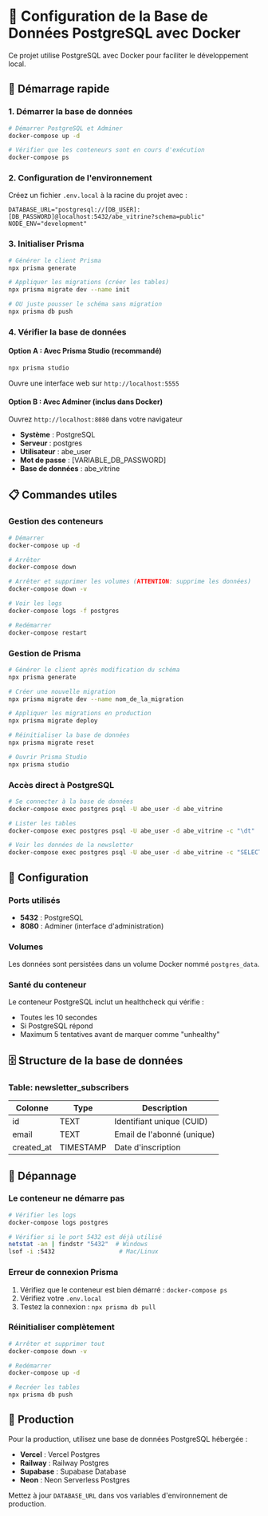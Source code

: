 # 🐳 Configuration de la Base de Données PostgreSQL avec Docker

Ce projet utilise PostgreSQL avec Docker pour faciliter le développement local.

## 🚀 Démarrage rapide

### 1. Démarrer la base de données

```bash
# Démarrer PostgreSQL et Adminer
docker-compose up -d

# Vérifier que les conteneurs sont en cours d'exécution
docker-compose ps
```

### 2. Configuration de l'environnement

Créez un fichier `.env.local` à la racine du projet avec :

```env
DATABASE_URL="postgresql://[DB_USER]:[DB_PASSWORD]@localhost:5432/abe_vitrine?schema=public"
NODE_ENV="development"
```

### 3. Initialiser Prisma

```bash
# Générer le client Prisma
npx prisma generate

# Appliquer les migrations (créer les tables)
npx prisma migrate dev --name init

# OU juste pousser le schéma sans migration
npx prisma db push
```

### 4. Vérifier la base de données

#### Option A : Avec Prisma Studio (recommandé)
```bash
npx prisma studio
```
Ouvre une interface web sur `http://localhost:5555`

#### Option B : Avec Adminer (inclus dans Docker)
Ouvrez `http://localhost:8080` dans votre navigateur
- **Système** : PostgreSQL
- **Serveur** : postgres
- **Utilisateur** : abe_user
- **Mot de passe** : [VARIABLE_DB_PASSWORD]
- **Base de données** : abe_vitrine

## 📋 Commandes utiles

### Gestion des conteneurs
```bash
# Démarrer
docker-compose up -d

# Arrêter
docker-compose down

# Arrêter et supprimer les volumes (ATTENTION: supprime les données)
docker-compose down -v

# Voir les logs
docker-compose logs -f postgres

# Redémarrer
docker-compose restart
```

### Gestion de Prisma
```bash
# Générer le client après modification du schéma
npx prisma generate

# Créer une nouvelle migration
npx prisma migrate dev --name nom_de_la_migration

# Appliquer les migrations en production
npx prisma migrate deploy

# Réinitialiser la base de données
npx prisma migrate reset

# Ouvrir Prisma Studio
npx prisma studio
```

### Accès direct à PostgreSQL
```bash
# Se connecter à la base de données
docker-compose exec postgres psql -U abe_user -d abe_vitrine

# Lister les tables
docker-compose exec postgres psql -U abe_user -d abe_vitrine -c "\dt"

# Voir les données de la newsletter
docker-compose exec postgres psql -U abe_user -d abe_vitrine -c "SELECT * FROM newsletter_subscribers;"
```

## 🔧 Configuration

### Ports utilisés
- **5432** : PostgreSQL
- **8080** : Adminer (interface d'administration)

### Volumes
Les données sont persistées dans un volume Docker nommé `postgres_data`.

### Santé du conteneur
Le conteneur PostgreSQL inclut un healthcheck qui vérifie :
- Toutes les 10 secondes
- Si PostgreSQL répond
- Maximum 5 tentatives avant de marquer comme "unhealthy"

## 🗄️ Structure de la base de données

### Table: newsletter_subscribers
| Colonne    | Type      | Description                    |
|------------|-----------|--------------------------------|
| id         | TEXT      | Identifiant unique (CUID)      |
| email      | TEXT      | Email de l'abonné (unique)     |
| created_at | TIMESTAMP | Date d'inscription             |

## 🐛 Dépannage

### Le conteneur ne démarre pas
```bash
# Vérifier les logs
docker-compose logs postgres

# Vérifier si le port 5432 est déjà utilisé
netstat -an | findstr "5432"  # Windows
lsof -i :5432                  # Mac/Linux
```

### Erreur de connexion Prisma
1. Vérifiez que le conteneur est bien démarré : `docker-compose ps`
2. Vérifiez votre `.env.local`
3. Testez la connexion : `npx prisma db pull`

### Réinitialiser complètement
```bash
# Arrêter et supprimer tout
docker-compose down -v

# Redémarrer
docker-compose up -d

# Recréer les tables
npx prisma db push
```

## 🚀 Production

Pour la production, utilisez une base de données PostgreSQL hébergée :
- **Vercel** : Vercel Postgres
- **Railway** : Railway Postgres
- **Supabase** : Supabase Database
- **Neon** : Neon Serverless Postgres

Mettez à jour `DATABASE_URL` dans vos variables d'environnement de production.



